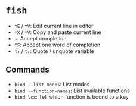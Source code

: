 # `fish`

- `⌥E` / `⌥V`: Edit current line in editor
- `⌃X` / `⌃V`: Copy and paste current line
- `→`: Accept completion
- `^F`: Accept one word of completion
- `⌥↑` / `⌥↓`: Quote / unquote variable

## Commands

- `bind --list-modes`: List modes
- `bind --function-names`: List available functions
- `bind \cx`: Tell which function is bound to a key
